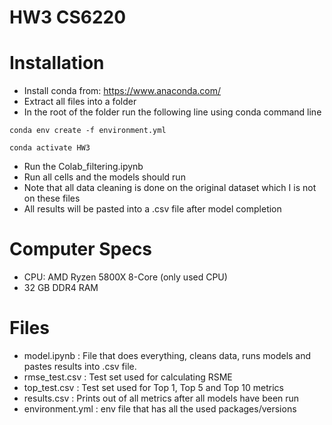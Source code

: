 # HW3 CS6220
# Installation
- Install conda from: https://www.anaconda.com/ <br>
- Extract all files into a folder <br>
- In the root of the folder run the following line using conda command line<br>
```
conda env create -f environment.yml
```
```
conda activate HW3
```
- Run the Colab_filtering.ipynb <br>
- Run all cells and the models should run <br>
- Note that all data cleaning is done on the original dataset which I is not on these files <br>
- All results will be pasted into a .csv file after model completion
# Computer Specs
- CPU: AMD Ryzen 5800X 8-Core (only used CPU)
- 32 GB DDR4 RAM
# Files
- model.ipynb : File that does everything, cleans data, runs models and pastes results into .csv file.
- rmse_test.csv : Test set used for calculating RSME
- top_test.csv : Test set used for Top 1, Top 5 and Top 10 metrics
- results.csv : Prints out of all metrics after all models have been run
- environment.yml : env file that has all the used packages/versions

